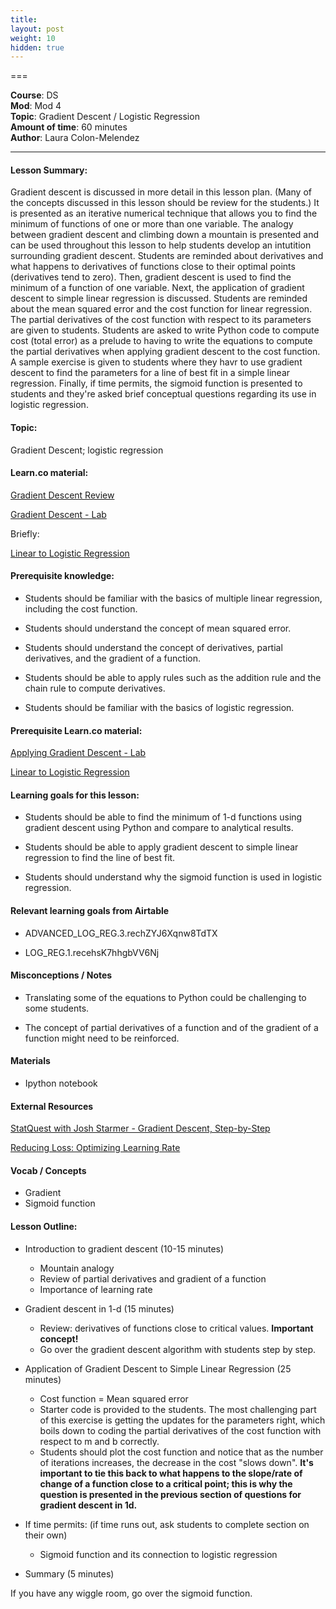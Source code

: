 ```yaml
---
title: 
layout: post
weight: 10
hidden: true
---
```


===


**Course**: DS   <br/>
**Mod**: Mod 4               <br/>
**Topic**: Gradient Descent / Logistic Regression   <br/>
**Amount of time**: 60  minutes  <br/>
**Author**: Laura Colon-Melendez


***

#### Lesson Summary:

Gradient descent is discussed in more detail in this lesson plan. (Many of the concepts discussed in this lesson should be review for the students.) It is presented as an iterative numerical technique that allows you to find the minimum of functions of one or more than one variable. The analogy between gradient descent and climbing down a mountain is presented and can be used throughout this lesson to help students develop an intutition surrounding gradient descent. Students are reminded about derivatives and what happens to derivatives of functions close to their optimal points (derivatives tend to zero). Then, gradient descent is used to find the minimum of a function of one variable. Next, the application of gradient descent to simple linear regression is discussed. Students are reminded about the mean squared error and the cost function for linear regression. The partial derivatives of the cost function with respect to its parameters are given to students. Students are asked to write Python code to compute cost (total error) as a prelude to having to write the equations to compute the partial derivatives when applying gradient descent to the cost function. A sample exercise is given to students where they havr to use gradient descent to find the parameters for a line of best fit in a simple linear regression. Finally, if time permits, the sigmoid function is presented to students and they're asked brief conceptual questions regarding its use in logistic regression. 



#### Topic:

Gradient Descent; logistic regression

#### Learn.co material:

[Gradient Descent Review](https://github.com/learn-co-curriculum/dsc-gradient-descent-review)

[Gradient Descent - Lab](https://github.com/learn-co-curriculum/dsc-gradient-descent-lab)

Briefly:

[Linear to Logistic Regression](https://github.com/learn-co-curriculum/dsc-linear-to-logistic-regression)


#### Prerequisite knowledge: 

* Students should be familiar with the basics of multiple linear regression, including the cost function. 

* Students should understand the concept of mean squared error.

* Students should understand the concept of derivatives, partial derivatives, and the gradient of a function.

* Students should be able to apply rules such as the addition rule and the chain rule to compute derivatives.

* Students should be familiar with the basics of logistic regression. 

#### Prerequisite Learn.co material:

[Applying Gradient Descent - Lab](https://github.com/learn-co-curriculum/dsc-applying-gradient-descent-lab)

[Linear to Logistic Regression](https://github.com/learn-co-curriculum/dsc-linear-to-logistic-regression)

#### Learning goals for this lesson:

* Students should be able to find the minimum of 1-d functions using gradient descent using Python and compare to analytical results.  

* Students should be able to apply gradient descent to simple linear regression to find the line of best fit. 

* Students should understand why the sigmoid function is used in logistic regression. 

#### Relevant learning goals from Airtable 

* ADVANCED_LOG_REG.3.rechZYJ6Xqnw8TdTX

* LOG_REG.1.recehsK7hhgbVV6Nj

#### Misconceptions / Notes

* Translating some of the equations to Python could be challenging to some students.

* The concept of partial derivatives of a function and of the gradient of a function might need to be reinforced. 

#### Materials

- Ipython notebook

#### External Resources

[StatQuest with Josh Starmer - Gradient Descent, Step-by-Step](https://www.youtube.com/watch?v=sDv4f4s2SB8)

[Reducing Loss: Optimizing Learning Rate](https://developers.google.com/machine-learning/crash-course/fitter/graph)

#### Vocab / Concepts 

* Gradient
* Sigmoid function


#### Lesson Outline:

* Introduction to gradient descent (10-15 minutes)
    * Mountain analogy 
    * Review of partial derivatives and gradient of a function 
    * Importance of learning rate  
    
* Gradient descent in 1-d (15 minutes) 
    * Review: derivatives of functions close to critical values. **Important concept!**
    * Go over the gradient descent algorithm with students step by step.
    
* Application of Gradient Descent to Simple Linear Regression (25 minutes) 
    * Cost function = Mean squared error
    * Starter code is provided to the students. The most challenging part of this exercise is getting the updates for the parameters right, which boils down to coding the partial derivatives of the cost function with respect to m and b correctly. 
    * Students should plot the cost function and notice that as the number of iterations increases, the decrease in the cost "slows down". __It's important to tie this back to what happens to the slope/rate of change of a function close to a critical point; this is why the question is presented in the previous section of questions for gradient descent in 1d.__

* If time permits: (if time runs out, ask students to complete section on their own)
    * Sigmoid function and its connection to logistic regression
    
* Summary (5 minutes)

If you have any wiggle room, go over the sigmoid function. 
